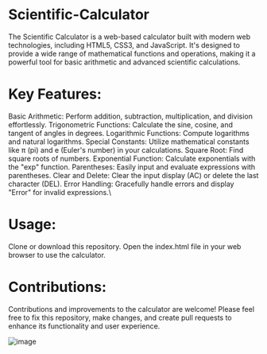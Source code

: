 # Scientific-Calculator
The Scientific Calculator is a web-based calculator built with modern web technologies, including HTML5, CSS3, and JavaScript. It's designed to provide a wide range of mathematical functions and operations, making it a powerful tool for basic arithmetic and advanced scientific calculations.

# Key Features:
Basic Arithmetic: Perform addition, subtraction, multiplication, and division effortlessly.
Trigonometric Functions: Calculate the sine, cosine, and tangent of angles in degrees.
Logarithmic Functions: Compute logarithms and natural logarithms.
Special Constants: Utilize mathematical constants like π (pi) and e (Euler's number) in your calculations.
Square Root: Find square roots of numbers.
Exponential Function: Calculate exponentials with the "exp" function.
Parentheses: Easily input and evaluate expressions with parentheses.
Clear and Delete: Clear the input display (AC) or delete the last character (DEL).
Error Handling: Gracefully handle errors and display "Error" for invalid expressions.\

# Usage:
Clone or download this repository.
Open the index.html file in your web browser to use the calculator.

# Contributions:
Contributions and improvements to the calculator are welcome! Please feel free to fix this repository, make changes, and create pull requests to enhance its functionality and user experience.

![image](https://github.com/aniiishetty/Scientific-Calculator/assets/122535414/0fff004d-951b-43d6-aa7c-043d87d6e207)
